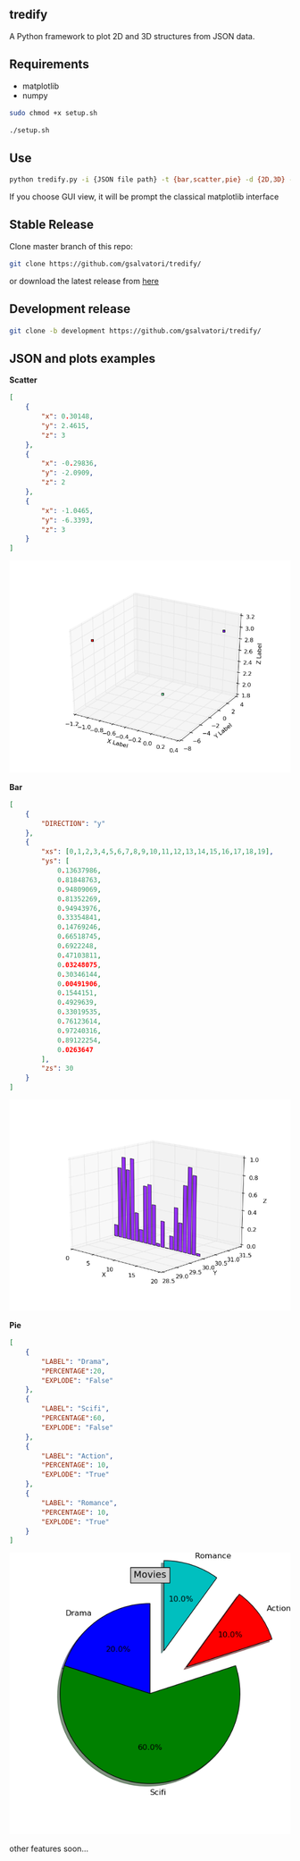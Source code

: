 tredify
---

A Python framework to plot 2D and 3D structures from JSON data.

Requirements
---
* matplotlib
* numpy
```bash
sudo chmod +x setup.sh
```
```bash
./setup.sh
```

Use
---
```bash
python tredify.py -i {JSON file path} -t {bar,scatter,pie} -d {2D,3D} -v {gui,image}
```
If you choose GUI view, it will be prompt the classical matplotlib interface

Stable Release
---
Clone master branch of this repo:
```bash
git clone https://github.com/gsalvatori/tredify/
```
or download the latest release from [here](https://github.com/gsalvatori/tredify/releases)

Development release
---
```bash
git clone -b development https://github.com/gsalvatori/tredify/
```

JSON and plots examples
---
**Scatter**
```json
[
    {
        "x": 0.30148,
        "y": 2.4615,
        "z": 3
    },
    {
        "x": -0.29836,
        "y": -2.0909,
        "z": 2
    },
    {
        "x": -1.0465,
        "y": -6.3393,
        "z": 3
    }
]
```
![Scatter Plot](img/scatter.png)

**Bar**
```json
[
    {
        "DIRECTION": "y"
    },
    {
        "xs": [0,1,2,3,4,5,6,7,8,9,10,11,12,13,14,15,16,17,18,19],
        "ys": [
            0.13637986,
            0.81848763,
            0.94809069,
            0.81352269,
            0.94943976,
            0.33354841,
            0.14769246,
            0.66518745,
            0.6922248,
            0.47103811,
            0.03248075,
            0.30346144,
            0.00491906,
            0.1544151,
            0.4929639,
            0.33019535,
            0.76123614,
            0.97240316,
            0.89122254,
            0.0263647
        ],
        "zs": 30
    }
]
```
![Bar Plot](img/bar.png)

**Pie**
```json
[
    {
        "LABEL": "Drama",
        "PERCENTAGE":20,
        "EXPLODE": "False"
    },
    {
        "LABEL": "Scifi",
        "PERCENTAGE":60,
        "EXPLODE": "False" 
    },
    {
        "LABEL": "Action",
        "PERCENTAGE": 10,
        "EXPLODE": "True"
    },
    {
        "LABEL": "Romance",
        "PERCENTAGE": 10,
        "EXPLODE": "True"
    }
]
```
![Pie Plot](img/pie.png)

other features soon...



